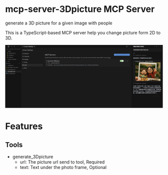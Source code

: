 # mcp-server-3Dpicture MCP Server

generate a 3D picture for a given image with people

This is a TypeScript-based MCP server help you change picture form 2D to 3D.

![result preview](/preview.png)

# Features

## Tools

* generate_3Dpicture
    * url: The picture url send to tool, Required
    * text: Text under the photo frame, Optional
